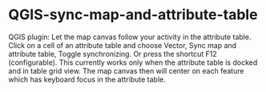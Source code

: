 # QGIS-sync-map-and-attribute-table
QGIS plugin: Let the map canvas follow your activity in the attribute table.
Click on a cell of an attribute table and choose Vector, Sync map and attribute table, Toggle synchronizing. Or press the shortcut F12 (configurable). This currently works only when the attribute table is docked and in table grid view.
The map canvas then will center on each feature which has keyboard focus in the attribute table.
